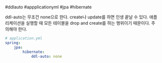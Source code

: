 #ddlauto #appplicationyml #jpa #hibernate 

ddl-auto는 무조건 none으로 한다. create나 update를 하면 인생 끝날 수 있다. 애플리케이션을 실행할 때 모든 테이블을 drop and create를 하는 행위이기 때문이다. 주의해야 한다.

```yml
# application.yml
spring:
	jpa:
		hibernate:  
			ddl-auto: none
```

